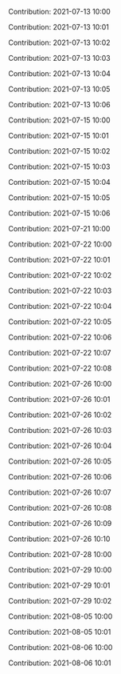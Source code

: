 Contribution: 2021-07-13 10:00

Contribution: 2021-07-13 10:01

Contribution: 2021-07-13 10:02

Contribution: 2021-07-13 10:03

Contribution: 2021-07-13 10:04

Contribution: 2021-07-13 10:05

Contribution: 2021-07-13 10:06

Contribution: 2021-07-15 10:00

Contribution: 2021-07-15 10:01

Contribution: 2021-07-15 10:02

Contribution: 2021-07-15 10:03

Contribution: 2021-07-15 10:04

Contribution: 2021-07-15 10:05

Contribution: 2021-07-15 10:06

Contribution: 2021-07-21 10:00

Contribution: 2021-07-22 10:00

Contribution: 2021-07-22 10:01

Contribution: 2021-07-22 10:02

Contribution: 2021-07-22 10:03

Contribution: 2021-07-22 10:04

Contribution: 2021-07-22 10:05

Contribution: 2021-07-22 10:06

Contribution: 2021-07-22 10:07

Contribution: 2021-07-22 10:08

Contribution: 2021-07-26 10:00

Contribution: 2021-07-26 10:01

Contribution: 2021-07-26 10:02

Contribution: 2021-07-26 10:03

Contribution: 2021-07-26 10:04

Contribution: 2021-07-26 10:05

Contribution: 2021-07-26 10:06

Contribution: 2021-07-26 10:07

Contribution: 2021-07-26 10:08

Contribution: 2021-07-26 10:09

Contribution: 2021-07-26 10:10

Contribution: 2021-07-28 10:00

Contribution: 2021-07-29 10:00

Contribution: 2021-07-29 10:01

Contribution: 2021-07-29 10:02

Contribution: 2021-08-05 10:00

Contribution: 2021-08-05 10:01

Contribution: 2021-08-06 10:00

Contribution: 2021-08-06 10:01

